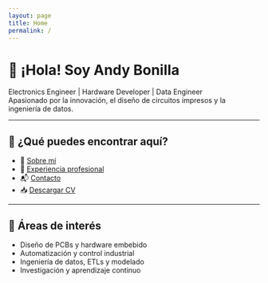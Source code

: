 ```yaml
---
layout: page
title: Home
permalink: /
---
```


# 👋 ¡Hola! Soy Andy Bonilla

Electronics Engineer | Hardware Developer | Data Engineer  
Apasionado por la innovación, el diseño de circuitos impresos y la ingeniería de datos.

---

## 🌟 ¿Qué puedes encontrar aquí?

- 📄 [Sobre mí](about/)
- 💼 [Experiencia profesional](projects/)
- 📬 [Contacto](contact/)
- 📥 [Descargar CV](assets/CV_AndyBonilla.pdf)

---

## 🧠 Áreas de interés

- Diseño de PCBs y hardware embebido
- Automatización y control industrial
- Ingeniería de datos, ETLs y modelado
- Investigación y aprendizaje continuo
